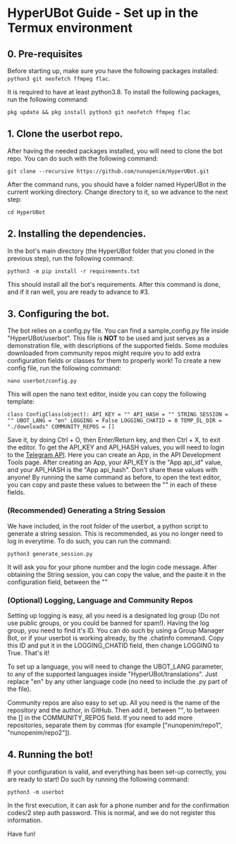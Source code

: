 # HyperUBot Guide - Set up in the Termux environment
## 0. Pre-requisites

Before starting up, make sure you have the following packages installed: ``python3 git neofetch ffmpeg flac``.

It is required to have at least python3.8. To install the following packages, run the following command:

``pkg update && pkg install python3 git neofetch ffmpeg flac``

## 1. Clone the userbot repo.

After having the needed packages installed, you will need to clone the bot repo. You can do such with the following command:

``git clone --recursive https://github.com/nunopenim/HyperUBot.git``

After the command runs, you should have a folder named HyperUBot in the current working directory. Change directory to it, so we advance to the next step:

``cd HyperUBot``

## 2. Installing the dependencies.

In the bot's main directory (the HyperUBot folder that you cloned in the previous step), run the following command:

``python3 -m pip install -r requirements.txt``

This should install all the bot's requirements. After this command is done, and if it ran well, you are ready to advance to #3.

## 3. Configuring the bot.

The bot relies on a config.py file. You can find a sample_config.py file inside "HyperUBot/userbot". This file is **NOT** to be used and just serves as a demonstration file, with descriptions of the supported fields. Some modules downloaded from community repos might require you to add extra configuration fields or classes for them to properly work! To create a new config file, run the following command:

``nano userbot/config.py``

This will open the nano text editor, inside you can copy the following template:

``
class ConfigClass(object):
    API_KEY = ""
    API_HASH = ""
    STRING_SESSION = ""
    UBOT_LANG = "en"
    LOGGING = False
    LOGGING_CHATID = 0
    TEMP_DL_DIR = "./downloads"
    COMMUNITY_REPOS = []
``

Save it, by doing Ctrl + O, then Enter/Return key, and then Ctrl + X, to exit the editor. To get the API_KEY and API_HASH values, you will need to login to the [Telegram API](https://my.telegram.org/). Here you can create an App, in the API Development Tools page. After creating an App, your API_KEY is the "App api_id" value, and your API_HASH is the "App api_hash". Don't share these values with anyone! By running the same command as before, to open the text editor, you can copy and paste these values to between the "" in each of these fields. 

### (Recommended) Generating a String Session

We have included, in the root folder of the userbot, a python script to generate a string session. This is recommended, as you no longer need to log in everytime. To do such, you can run the command:

``python3 generate_session.py``

It will ask you for your phone number and the login code message. After obtaining the String session, you can copy the value, and the paste it in the configuration field, between the ""

### (Optional) Logging, Language and Community Repos

Setting up logging is easy, all you need is a designated log group (Do not use public groups, or you could be banned for spam!). Having the log group, you need to find it's ID. You can do such by using a Group Manager Bot, or if your userbot is working already, by the .chatinfo command. Copy this ID and put it in the LOGGING_CHATID field, then change LOGGING to True. That's it!

To set up a language, you will need to change the UBOT_LANG parameter, to any of the supported languages inside "HyperUBot/translations". Just replace "en" by any other language code (no need to include the .py part of the file).

Community repos are also easy to set up. All you need is the name of the repository and the author, in GitHub. Then add it, between "", to between the [] in the COMMUNITY_REPOS field. If you need to add more repositories, separate them by commas (for example ["nunopenim/repo1", "nunopenim/repo2"]).

## 4. Running the bot!

If your configuration is valid, and everything has been set-up correctly, you are ready to start! Do such by running the following command:

``python3 -m userbot``

In the first execution, it can ask for a phone number and for the confirmation codes/2 step auth password. This is normal, and we do not register this information.

Have fun!
